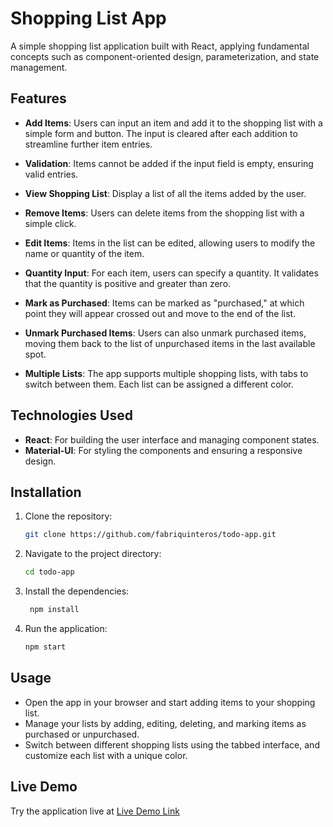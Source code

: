 # Shopping List App

A simple shopping list application built with React, applying fundamental concepts such as component-oriented design, parameterization, and state management.

## Features

- **Add Items**: Users can input an item and add it to the shopping list with a simple form and button. The input is cleared after each addition to streamline further item entries.
  
- **Validation**: Items cannot be added if the input field is empty, ensuring valid entries.

- **View Shopping List**: Display a list of all the items added by the user.

- **Remove Items**: Users can delete items from the shopping list with a simple click.

- **Edit Items**: Items in the list can be edited, allowing users to modify the name or quantity of the item.

- **Quantity Input**: For each item, users can specify a quantity. It validates that the quantity is positive and greater than zero.

- **Mark as Purchased**: Items can be marked as "purchased," at which point they will appear crossed out and move to the end of the list.

- **Unmark Purchased Items**: Users can also unmark purchased items, moving them back to the list of unpurchased items in the last available spot.

- **Multiple Lists**: The app supports multiple shopping lists, with tabs to switch between them. Each list can be assigned a different color.

## Technologies Used

- **React**: For building the user interface and managing component states.
- **Material-UI**: For styling the components and ensuring a responsive design.

## Installation

1. Clone the repository:

   ```bash
   git clone https://github.com/fabriquinteros/todo-app.git
   ```

2. Navigate to the project directory:

   ```bash
   cd todo-app
   ```

3. Install the dependencies:

   ```bash
    npm install
    ```

4. Run the application:

   ```bash
   npm start
   ```

## Usage

- Open the app in your browser and start adding items to your shopping list.
- Manage your lists by adding, editing, deleting, and marking items as purchased or unpurchased.
- Switch between different shopping lists using the tabbed interface, and customize each list with a unique color.

## Live Demo

Try the application live at [Live Demo Link](https://fabriquinteros.github.io/todo-app)